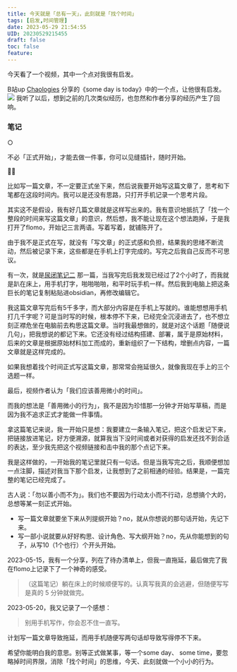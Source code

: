 ```yaml
---
title: 今天就是「总有一天」，此刻就是「找个时间」
tags: [启发,时间管理]
date: 2023-05-29 21:54:55
UID: 20230529215455
draft: false
toc: false
feature: 
---
```


今天看了一个视频，其中一个点对我很有启发。

B站up [Chaologies](https://space.bilibili.com/394165725) 分享的《some day is today》中的一个点，让他很有启发。
 ![](https://s2.loli.net/2023/05/29/NrV12sXmvCO6hGq.png)
我听了以后，想到之前的几次类似经历，也忽然和作者分享的经历产生了回响。

<!--more-->

### 笔记
○

不必「正式开始」，才能去做一件事，你可以见缝插针，随时开始。

✍🏻

比如写一篇文章，不一定要正式坐下来，然后说我要开始写这篇文章了，思考和下笔都在这段时间内。我可以是还没有思路，只打开手机记录一个思考片段。

其实这不是假设，我有好几篇文章就是这样写出来的。我有意识地抵抗了「找一个整段的时间来写这篇文章」的意识，然后想，我不能让现在这个想法跑掉，于是我打开了flomo，开始记三言两语。写着写着，就铺陈开了。

由于我不是正式在写，就没有「写文章」的正式感和负担，结果我的思绪不断流动，然后被记录下来，这些都是在手机上打字完成的。写完之后我自己反而不可思议。

有一次，就是[尿闭笔记二](https://lillianwho.com/posts/写在灰灰两次尿闭之后/) 那一篇，当我写完后我发现已经过了2个小时了，而我就是趴在床上，用手机打字，啪啪啪啪，和平时玩手机一样。然后我到电脑上把这条巨长的笔记复制粘贴进obsidian，再修改编辑它。

我这篇文章写完后有5千多字，而大部分内容是在手机上写就的。谁能想想用手机打几千字呢？可是当时写的时候，根本停不下来，已经完全沉浸进去了，也不想立刻正襟危坐在电脑前去构思这篇文章。当时我最想做的，就是对这个话题「随便说几句」，把我想说的都记下来。它还没有经过结构搭建、部署，属于是原始材料，后来的文章是根据原始材料加工而成的，重新组织了一下结构，增删点内容，一篇文章就是这样完成的。

如果我想着找个时间正式写这篇文章，那常常会拖延很久，就像我现在手上的三个选题一样。

最后，视频作者认为「我们应该善用微小的时间」。

而我的想法是「善用微小的行为」，我不是因为珍惜那一分钟才开始写草稿，而是因为我不追求正式才能做一件事情。

拿这篇笔记来说，我一开始只是想：我要建立一条输入笔记，把这个启发记下来，把链接放进笔记，好方便溯源，就算我当下没时间或者对获得的启发还找不到合适的表达，至少我先把这个视频链接和击中我的那个点记下来。

我是这样做的，一开始我的笔记里就只有一句话。但是当我写完之后，我顺便想加一点注脚，描述对我当下那个启发，让我想到了之前相通的经验。结果是，一篇完整的笔记已经完成了。

古人说：「勿以善小而不为」。我们也不要因为行动太小而不行动，总想搞个大的，总想等某一刻正式开始。
- 写一篇文章就要坐下来从列提纲开始？no，就从你想说的那句话开始，先记下来。
- 写一部小说就要从好好构思、设计角色、写大纲开始？no，先从你能想到的句子，从写10（1个也行）个开头开始。

2023-05-15，我有一个分享，列在了待办清单上，但我一直拖延，最后做完了我在flomo上记录下了一个神奇的感受。

> （这篇笔记）躺在床上的时候顺便写的。认真写我真的会逃避，但随便写写是真的 5 分钟就做完。

2023-05-20，我又记录了一个感想：
> 别用手机写作，你会忍不住一直写。

计划写一篇文章导致拖延，而用手机随便写两句话却导致写得停不下来。

希望你能明白我的意思。别等正式做某事，等一个some day、 some time，要忽略掉时间界限，消除「找个时间」的思维，今天、此刻就做一个小小的行为。